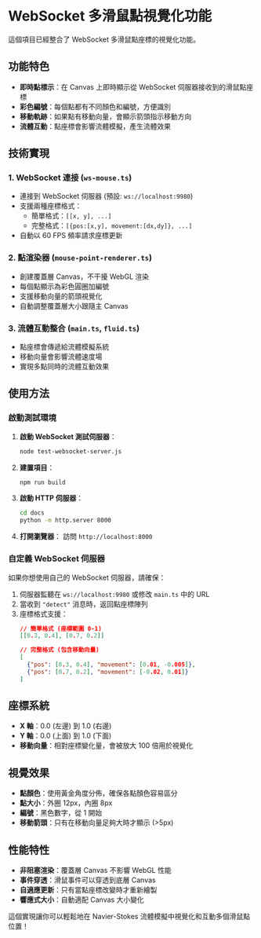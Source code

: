 # WebSocket 多滑鼠點視覺化功能

這個項目已經整合了 WebSocket 多滑鼠點座標的視覺化功能。

## 功能特色

- **即時點標示**：在 Canvas 上即時顯示從 WebSocket 伺服器接收到的滑鼠點座標
- **彩色編號**：每個點都有不同顏色和編號，方便識別
- **移動軌跡**：如果點有移動向量，會顯示箭頭指示移動方向
- **流體互動**：點座標會影響流體模擬，產生流體效果

## 技術實現

### 1. WebSocket 連接 (`ws-mouse.ts`)
- 連接到 WebSocket 伺服器 (預設: `ws://localhost:9980`)
- 支援兩種座標格式：
  - 簡單格式：`[[x, y], ...]`
  - 完整格式：`[{pos:[x,y], movement:[dx,dy]}, ...]`
- 自動以 60 FPS 頻率請求座標更新

### 2. 點渲染器 (`mouse-point-renderer.ts`)
- 創建覆蓋層 Canvas，不干擾 WebGL 渲染
- 每個點顯示為彩色圓圈加編號
- 支援移動向量的箭頭視覺化
- 自動調整覆蓋層大小跟隨主 Canvas

### 3. 流體互動整合 (`main.ts`, `fluid.ts`)
- 點座標會傳遞給流體模擬系統
- 移動向量會影響流體速度場
- 實現多點同時的流體互動效果

## 使用方法

### 啟動測試環境

1. **啟動 WebSocket 測試伺服器**：
   ```bash
   node test-websocket-server.js
   ```

2. **建置項目**：
   ```bash
   npm run build
   ```

3. **啟動 HTTP 伺服器**：
   ```bash
   cd docs
   python -m http.server 8000
   ```

4. **打開瀏覽器**：
   訪問 `http://localhost:8000`

### 自定義 WebSocket 伺服器

如果你想使用自己的 WebSocket 伺服器，請確保：

1. 伺服器監聽在 `ws://localhost:9980` 或修改 `main.ts` 中的 URL
2. 當收到 `"detect"` 消息時，返回點座標陣列
3. 座標格式支援：
   ```json
   // 簡單格式 (座標範圍 0-1)
   [[0.3, 0.4], [0.7, 0.2]]
   
   // 完整格式 (包含移動向量)
   [
     {"pos": [0.3, 0.4], "movement": [0.01, -0.005]},
     {"pos": [0.7, 0.2], "movement": [-0.02, 0.01]}
   ]
   ```

## 座標系統

- **X 軸**：0.0 (左邊) 到 1.0 (右邊)
- **Y 軸**：0.0 (上面) 到 1.0 (下面)
- **移動向量**：相對座標變化量，會被放大 100 倍用於視覺化

## 視覺效果

- **點顏色**：使用黃金角度分佈，確保各點顏色容易區分
- **點大小**：外圈 12px，內圈 8px
- **編號**：黑色數字，從 1 開始
- **移動箭頭**：只有在移動向量足夠大時才顯示 (>5px)

## 性能特性

- **非阻塞渲染**：覆蓋層 Canvas 不影響 WebGL 性能
- **事件穿透**：滑鼠事件可以穿透到底層 Canvas
- **自適應更新**：只有當點座標改變時才重新繪製
- **響應式大小**：自動適配 Canvas 大小變化

這個實現讓你可以輕鬆地在 Navier-Stokes 流體模擬中視覺化和互動多個滑鼠點位置！
